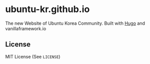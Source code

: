 # ubuntu-kr.github.io

The new Website of Ubuntu Korea Community. Built with [Hugo](https://gohugo.io) and vanillaframework.io

## License
MIT License (See `LICENSE`)
